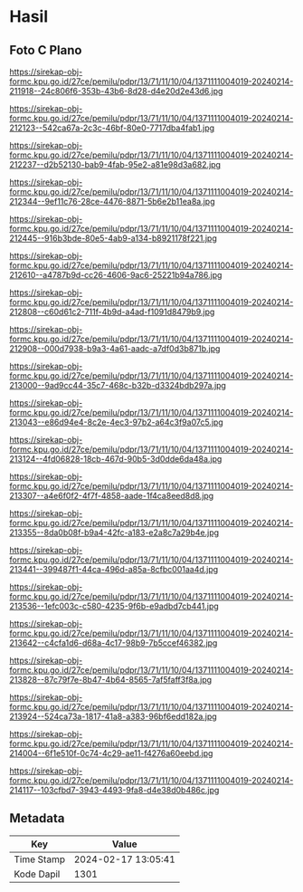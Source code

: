 # Hasil

## Foto C Plano

https://sirekap-obj-formc.kpu.go.id/27ce/pemilu/pdpr/13/71/11/10/04/1371111004019-20240214-211918--24c806f6-353b-43b6-8d28-d4e20d2e43d6.jpg

https://sirekap-obj-formc.kpu.go.id/27ce/pemilu/pdpr/13/71/11/10/04/1371111004019-20240214-212123--542ca67a-2c3c-46bf-80e0-7717dba4fab1.jpg

https://sirekap-obj-formc.kpu.go.id/27ce/pemilu/pdpr/13/71/11/10/04/1371111004019-20240214-212237--d2b52130-bab9-4fab-95e2-a81e98d3a682.jpg

https://sirekap-obj-formc.kpu.go.id/27ce/pemilu/pdpr/13/71/11/10/04/1371111004019-20240214-212344--9ef11c76-28ce-4476-8871-5b6e2b11ea8a.jpg

https://sirekap-obj-formc.kpu.go.id/27ce/pemilu/pdpr/13/71/11/10/04/1371111004019-20240214-212445--916b3bde-80e5-4ab9-a134-b8921178f221.jpg

https://sirekap-obj-formc.kpu.go.id/27ce/pemilu/pdpr/13/71/11/10/04/1371111004019-20240214-212610--a4787b9d-cc26-4606-9ac6-25221b94a786.jpg

https://sirekap-obj-formc.kpu.go.id/27ce/pemilu/pdpr/13/71/11/10/04/1371111004019-20240214-212808--c60d61c2-711f-4b9d-a4ad-f1091d8479b9.jpg

https://sirekap-obj-formc.kpu.go.id/27ce/pemilu/pdpr/13/71/11/10/04/1371111004019-20240214-212908--000d7938-b9a3-4a61-aadc-a7df0d3b871b.jpg

https://sirekap-obj-formc.kpu.go.id/27ce/pemilu/pdpr/13/71/11/10/04/1371111004019-20240214-213000--9ad9cc44-35c7-468c-b32b-d3324bdb297a.jpg

https://sirekap-obj-formc.kpu.go.id/27ce/pemilu/pdpr/13/71/11/10/04/1371111004019-20240214-213043--e86d94e4-8c2e-4ec3-97b2-a64c3f9a07c5.jpg

https://sirekap-obj-formc.kpu.go.id/27ce/pemilu/pdpr/13/71/11/10/04/1371111004019-20240214-213124--4fd06828-18cb-467d-90b5-3d0dde6da48a.jpg

https://sirekap-obj-formc.kpu.go.id/27ce/pemilu/pdpr/13/71/11/10/04/1371111004019-20240214-213307--a4e6f0f2-4f7f-4858-aade-1f4ca8eed8d8.jpg

https://sirekap-obj-formc.kpu.go.id/27ce/pemilu/pdpr/13/71/11/10/04/1371111004019-20240214-213355--8da0b08f-b9a4-42fc-a183-e2a8c7a29b4e.jpg

https://sirekap-obj-formc.kpu.go.id/27ce/pemilu/pdpr/13/71/11/10/04/1371111004019-20240214-213441--399487f1-44ca-496d-a85a-8cfbc001aa4d.jpg

https://sirekap-obj-formc.kpu.go.id/27ce/pemilu/pdpr/13/71/11/10/04/1371111004019-20240214-213536--1efc003c-c580-4235-9f6b-e9adbd7cb441.jpg

https://sirekap-obj-formc.kpu.go.id/27ce/pemilu/pdpr/13/71/11/10/04/1371111004019-20240214-213642--c4cfa1d6-d68a-4c17-98b9-7b5ccef46382.jpg

https://sirekap-obj-formc.kpu.go.id/27ce/pemilu/pdpr/13/71/11/10/04/1371111004019-20240214-213828--87c79f7e-8b47-4b64-8565-7af5faff3f8a.jpg

https://sirekap-obj-formc.kpu.go.id/27ce/pemilu/pdpr/13/71/11/10/04/1371111004019-20240214-213924--524ca73a-1817-41a8-a383-96bf6edd182a.jpg

https://sirekap-obj-formc.kpu.go.id/27ce/pemilu/pdpr/13/71/11/10/04/1371111004019-20240214-214004--6f1e510f-0c74-4c29-ae11-f4276a60eebd.jpg

https://sirekap-obj-formc.kpu.go.id/27ce/pemilu/pdpr/13/71/11/10/04/1371111004019-20240214-214117--103cfbd7-3943-4493-9fa8-d4e38d0b486c.jpg


## Metadata

| Key        | Value               |
| ---------- | ------------------- |
| Time Stamp | 2024-02-17 13:05:41 |
| Kode Dapil | 1301                |



